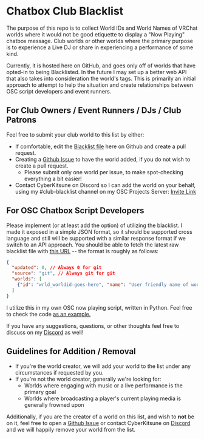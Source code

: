 # Chatbox Club Blacklist
The purpose of this repo is to collect World IDs and World Names of VRChat worlds where it would not be good etiquette to display a "Now Playing" chatbox message. Club worlds or other worlds where the primary purpose is to experience a Live DJ or share in experiencing a performance of some kind.

Currently, it is hosted here on GitHub, and goes only off of worlds that have opted-in to being Blacklisted. In the future I may set up a better web API that also takes into consideration the world's tags. This is primarily an initial approach to attempt to help the situation and create relationships between OSC script developers and event runners.

## For Club Owners / Event Runners / DJs / Club Patrons 
Feel free to submit your club world to this list by either:
* If comfortable, edit the [Blacklist file](https://github.com/cyberkitsune/chatbox-club-blacklist/blob/master/npblacklist.json) here on Github and create a pull request.
* Creating a [Github Issue](https://github.com/cyberkitsune/chatbox-club-blacklist/issues/new/choose) to have the world added, if you do not wish to create a pull request.
  * Please submit only one world per issue, to make spot-checking everything a bit easier!
* Contact CyberKitsune on Discord so I can add the world on your behalf, using my #club-blacklist channel on my OSC Projects Server: [Invite Link](https://discord.gg/QhTpc8Zz)

## For OSC Chatbox Script Developers
Please implement (or at least add the option) of utilizing the blacklist. I made it exposed in a simple JSON format, so it should be supported cross language and still will be supported with a similar response format if we switch to an API approach.
You should be able to fetch the latest raw blacklist file with [this URL](https://github.com/cyberkitsune/chatbox-club-blacklist/raw/master/npblacklist.json) -- the format is roughly as follows:
```json
{
  "updated": 0, // Always 0 for git
  "source": "git", // Always git for git
  "worlds": [
    {"id": "wrld_worldid-goes-here", "name": "User friendly name of world", "comment": "Comment for internal reasons (can be ignored by client)" },
  ]
}
```

I utilize this in my own OSC now playing script, written in Python. Feel free to check the code [as an example.](https://github.com/cyberkitsune/vrc-osc-scripts/blob/main/VRCNowPlaying/blacklist.py)

If you have any suggestions, questions, or other thoughts feel free to discuss on my [Discord](https://discord.gg/QhTpc8Zz) as well!

## Guidelines for Addition / Removal
* If you're the world creator, we will add your world to the list under any circumstances if requested by you.
* If you're not the world creator, generally we're looking for:
  * Worlds where engaging with music or a live performance is the primary goal
  * Worlds where broadcasting a player's current playing media is generally frowned upon

Additionally, if you are the creator of a world on this list, and wish to __not__ be on it, feel free to open a [Github Issue](https://github.com/cyberkitsune/chatbox-club-blacklist/issues/new/choose) or contact CyberKitsune on [Discord](https://discord.gg/QhTpc8Zz) and we will happily remove your world from the list.
